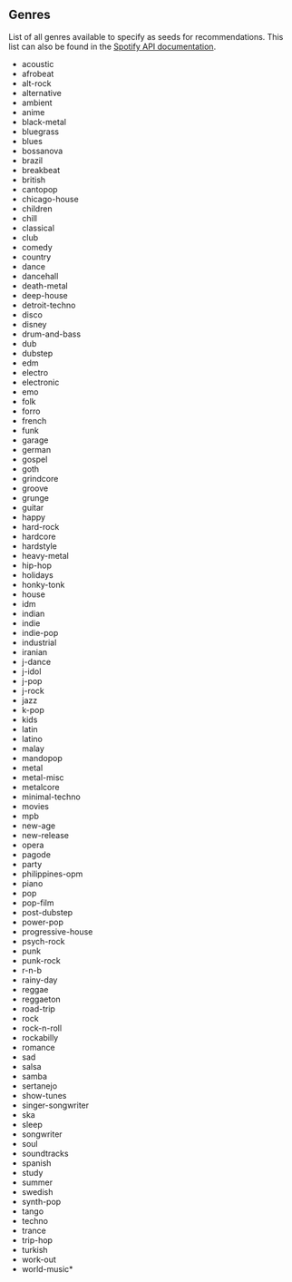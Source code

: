 ## Genres

List of all genres available to specify as seeds for recommendations.
This list can also be found in the [Spotify API documentation](https://developer.spotify.com/console/get-available-genre-seeds/).

* acoustic
* afrobeat
* alt-rock
* alternative
* ambient
* anime
* black-metal
* bluegrass
* blues
* bossanova
* brazil
* breakbeat
* british
* cantopop
* chicago-house
* children
* chill
* classical
* club
* comedy
* country
* dance
* dancehall
* death-metal
* deep-house
* detroit-techno
* disco
* disney
* drum-and-bass
* dub
* dubstep
* edm
* electro
* electronic
* emo
* folk
* forro
* french
* funk
* garage
* german
* gospel
* goth
* grindcore
* groove
* grunge
* guitar
* happy
* hard-rock
* hardcore
* hardstyle
* heavy-metal
* hip-hop
* holidays
* honky-tonk
* house
* idm
* indian
* indie
* indie-pop
* industrial
* iranian
* j-dance
* j-idol
* j-pop
* j-rock
* jazz
* k-pop
* kids
* latin
* latino
* malay
* mandopop
* metal
* metal-misc
* metalcore
* minimal-techno
* movies
* mpb
* new-age
* new-release
* opera
* pagode
* party
* philippines-opm
* piano
* pop
* pop-film
* post-dubstep
* power-pop
* progressive-house
* psych-rock
* punk
* punk-rock
* r-n-b
* rainy-day
* reggae
* reggaeton
* road-trip
* rock
* rock-n-roll
* rockabilly
* romance
* sad
* salsa
* samba
* sertanejo
* show-tunes
* singer-songwriter
* ska
* sleep
* songwriter
* soul
* soundtracks
* spanish
* study
* summer
* swedish
* synth-pop
* tango
* techno
* trance
* trip-hop
* turkish
* work-out
* world-music*
